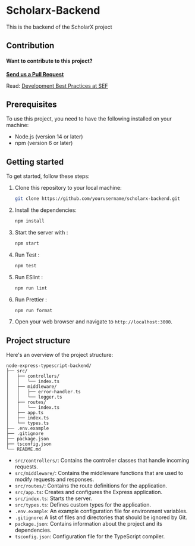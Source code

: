 # Scholarx-Backend
This is the backend of the ScholarX project

## Contribution

#### Want to contribute to this project? 

[**Send us a Pull Request**](https://github.com/sef-global/scholarx-backend/issues)

Read: [Development Best Practices at SEF](https://handbook.sefglobal.org/engineering-team/team#development-best-practices)

## Prerequisites

To use this project, you need to have the following installed on your machine:

- Node.js (version 14 or later)
- npm (version 6 or later)

## Getting started

To get started, follow these steps:

1. Clone this repository to your local machine:

   ```bash
   git clone https://github.com/yourusername/scholarx-backend.git
   ```

2. Install the dependencies:

   ```bash
   npm install
   ```

3. Start the server with :

   ```bash
   npm start
   ```

4. Run Test :

   ```bash
   npm test
   ```

5. Run ESlint :

   ```bash
   npm run lint
   ```

6. Run Prettier :

   ```bash
   npm run format
   ```

7. Open your web browser and navigate to `http://localhost:3000`. 

## Project structure

Here's an overview of the project structure:

```
node-express-typescript-backend/
├── src/
│   ├── controllers/
│   │   └── index.ts
│   ├── middleware/
│   │   ├── error-handler.ts
│   │   └── logger.ts
│   ├── routes/
│   │   └── index.ts
│   ├── app.ts
│   ├── index.ts
│   └── types.ts
├── .env.example
├── .gitignore
├── package.json
├── tsconfig.json
└── README.md
```

- `src/controllers/`: Contains the controller classes that handle incoming requests.
- `src/middleware/`: Contains the middleware functions that are used to modify requests and responses.
- `src/routes/`: Contains the route definitions for the application.
- `src/app.ts`: Creates and configures the Express application.
- `src/index.ts`: Starts the server.
- `src/types.ts`: Defines custom types for the application.
- `.env.example`: An example configuration file for environment variables.
- `.gitignore`: A list of files and directories that should be ignored by Git.
- `package.json`: Contains information about the project and its dependencies.
- `tsconfig.json`: Configuration file for the TypeScript compiler.
